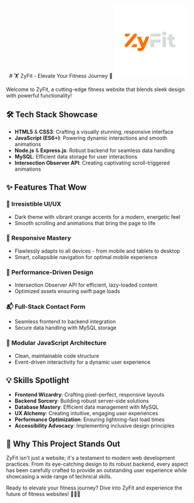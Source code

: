 <p align="center">
# 🏋️ ZyFit - Elevate Your Fitness Journey 🚀
<img src="img2/logoc.png" alt="ZyFit Logo" width="200">


Welcome to ZyFit, a cutting-edge fitness website that blends sleek design with powerful functionality!

## 🛠️ Tech Stack Showcase

- **HTML5** & **CSS3**: Crafting a visually stunning, responsive interface
- **JavaScript (ES6+)**: Powering dynamic interactions and smooth animations
- **Node.js** & **Express.js**: Robust backend for seamless data handling
- **MySQL**: Efficient data storage for user interactions
- **Intersection Observer API**: Creating captivating scroll-triggered animations

## ✨ Features That Wow

### 🎨 Irresistible UI/UX
- Dark theme with vibrant orange accents for a modern, energetic feel
- Smooth scrolling and animations that bring the page to life

### 📱 Responsive Mastery
- Flawlessly adapts to all devices - from mobile and tablets to desktop
- Smart, collapsible navigation for optimal mobile experience

### 🚀 Performance-Driven Design
- Intersection Observer API for efficient, lazy-loaded content
- Optimized assets ensuring swift page loads

### 📬 Full-Stack Contact Form
- Seamless frontend to backend integration
- Secure data handling with MySQL storage

### 🧩 Modular JavaScript Architecture
- Clean, maintainable code structure
- Event-driven interactivity for a dynamic user experience

## 💡 Skills Spotlight

- **Frontend Wizardry**: Crafting pixel-perfect, responsive layouts
- **Backend Sorcery**: Building robust server-side solutions
- **Database Mastery**: Efficient data management with MySQL
- **UX Alchemy**: Creating intuitive, engaging user experiences
- **Performance Optimization**: Ensuring lightning-fast load times
- **Accessibility Advocacy**: Implementing inclusive design principles

## 🌟 Why This Project Stands Out

ZyFit isn't just a website; it's a testament to modern web development practices. From its eye-catching design to its robust backend, every aspect has been carefully crafted to provide an outstanding user experience while showcasing a wide range of technical skills.

Ready to elevate your fitness journey? Dive into ZyFit and experience the future of fitness websites! 🏃‍♂️💪
</p>
